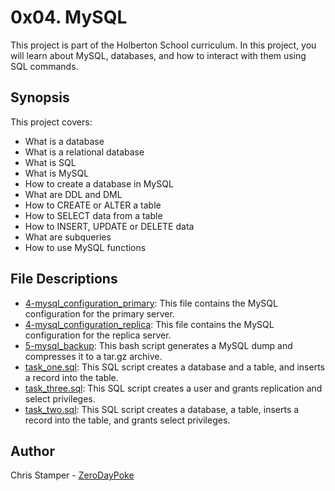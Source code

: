 # 0x04. MySQL

This project is part of the Holberton School curriculum. In this project, you will learn about MySQL, databases, and how to interact with them using SQL commands.

## Synopsis

This project covers:

- What is a database
- What is a relational database
- What is SQL
- What is MySQL
- How to create a database in MySQL
- What are DDL and DML
- How to CREATE or ALTER a table
- How to SELECT data from a table
- How to INSERT, UPDATE or DELETE data
- What are subqueries
- How to use MySQL functions

## File Descriptions

- [4-mysql_configuration_primary](https://github.com/ZeroDayPoke/holbertonschool-system_engineering-devops/blob/master/0x04-mysql/4-mysql_configuration_primary): This file contains the MySQL configuration for the primary server.
- [4-mysql_configuration_replica](https://github.com/ZeroDayPoke/holbertonschool-system_engineering-devops/blob/master/0x04-mysql/4-mysql_configuration_replica): This file contains the MySQL configuration for the replica server.
- [5-mysql_backup](https://github.com/ZeroDayPoke/holbertonschool-system_engineering-devops/blob/master/0x04-mysql/5-mysql_backup): This bash script generates a MySQL dump and compresses it to a tar.gz archive.
- [task_one.sql](https://github.com/ZeroDayPoke/holbertonschool-system_engineering-devops/blob/master/0x04-mysql/task_one.sql): This SQL script creates a database and a table, and inserts a record into the table.
- [task_three.sql](https://github.com/ZeroDayPoke/holbertonschool-system_engineering-devops/blob/master/0x04-mysql/task_three.sql): This SQL script creates a user and grants replication and select privileges.
- [task_two.sql](https://github.com/ZeroDayPoke/holbertonschool-system_engineering-devops/blob/master/0x04-mysql/task_two.sql): This SQL script creates a database, a table, inserts a record into the table, and grants select privileges.

## Author

Chris Stamper - [ZeroDayPoke](https://github.com/ZeroDayPoke)
